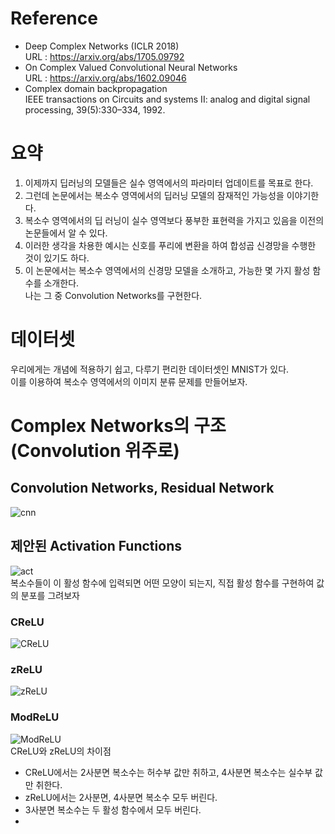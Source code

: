 # Reference  
- Deep Complex Networks (ICLR 2018)  
  URL : https://arxiv.org/abs/1705.09792  
- On Complex Valued Convolutional Neural Networks  
  URL : https://arxiv.org/abs/1602.09046  
- Complex domain backpropagation  
  IEEE transactions on Circuits and systems II: analog and digital signal processing, 39(5):330–334, 1992.  
  
# 요약  
1. 이제까지 딥러닝의 모델들은 실수 영역에서의 파라미터 업데이트를 목표로 한다.  
2. 그런데 논문에서는 복소수 영역에서의 딥러닝 모델의 잠재적인 가능성을 이야기한다.  
3. 복소수 영역에서의 딥 러닝이 실수 영역보다 풍부한 표현력을 가지고 있음을 이전의 논문들에서 알 수 있다.  
4. 이러한 생각을 차용한 예시는 신호를 푸리에 변환을 하여 합성곱 신경망을 수행한 것이 있기도 하다.  
5. 이 논문에서는 복소수 영역에서의 신경망 모델을 소개하고, 가능한 몇 가지 활성 함수를 소개한다.  
나는 그 중 Convolution Networks를 구현한다. 
  
# 데이터셋  
우리에게는 개념에 적용하기 쉽고, 다루기 편리한 데이터셋인 MNIST가 있다.  
이를 이용하여 복소수 영역에서의 이미지 분류 문제를 만들어보자.  

# Complex Networks의 구조 (Convolution 위주로)  
## Convolution Networks, Residual Network  
![cnn](https://github.com/Doyosae/Deep_Complex_Networks/blob/master/images/architect1.PNG)  
## 제안된 Activation Functions  
![act](https://github.com/Doyosae/Deep_Complex_Networks/blob/master/images/activation1.PNG)  
복소수들이 이 활성 함수에 입력되면 어떤 모양이 되는지, 직접 활성 함수를 구현하여 값의 분포를 그려보자  
### CReLU  
![CReLU](https://github.com/Doyosae/Deep_Complex_Networks/blob/master/images/CReLU.png)  
### zReLU  
![zReLU](https://github.com/Doyosae/Deep_Complex_Networks/blob/master/images/zReLU.png)  
### ModReLU  
![ModReLU](https://github.com/Doyosae/Deep_Complex_Networks/blob/master/images/ModReLU.png)  
CReLU와 zReLU의 차이점  
- CReLU에서는 2사분면 복소수는 허수부 값만 취하고, 4사분면 복소수는 실수부 값만 취한다.
- zReLU에서는 2사분면, 4사분면 복소수 모두 버린다.
- 3사분면 복소수는 두 활성 함수에서 모두 버린다.  
- 
